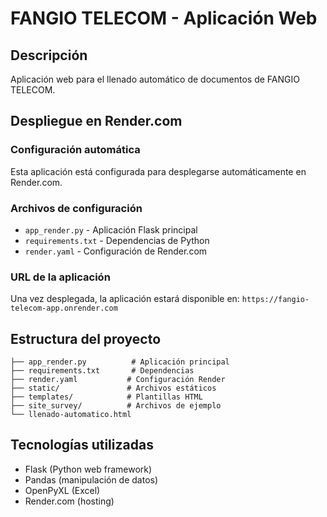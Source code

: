 # FANGIO TELECOM - Aplicación Web

## Descripción
Aplicación web para el llenado automático de documentos de FANGIO TELECOM.

## Despliegue en Render.com

### Configuración automática
Esta aplicación está configurada para desplegarse automáticamente en Render.com.

### Archivos de configuración
- `app_render.py` - Aplicación Flask principal
- `requirements.txt` - Dependencias de Python
- `render.yaml` - Configuración de Render.com

### URL de la aplicación
Una vez desplegada, la aplicación estará disponible en:
`https://fangio-telecom-app.onrender.com`

## Estructura del proyecto
```
├── app_render.py          # Aplicación principal
├── requirements.txt       # Dependencias
├── render.yaml           # Configuración Render
├── static/               # Archivos estáticos
├── templates/            # Plantillas HTML
├── site_survey/          # Archivos de ejemplo
└── llenado-automatico.html
```

## Tecnologías utilizadas
- Flask (Python web framework)
- Pandas (manipulación de datos)
- OpenPyXL (Excel)
- Render.com (hosting)
